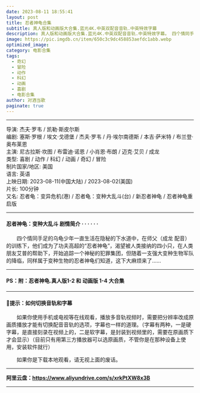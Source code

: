 ```yaml
---
date: 2023-08-11 18:55:41
layout: post
title: 忍者神龟合集
subtitle: 真人版和动画版大合集.蓝光4K.中英双配音音轨.中英特效字幕
description: 真人版和动画版大合集.蓝光4K.中英双配音音轨.中英特效字幕。 四个情同手足的乌龟少年一直生活在隐秘的下水道中，在师父（成龙 配音）的训练下，他们成为了功夫高超的“忍者神龟”，渴望被人类接纳的四小只，在人类朋友艾普的帮助下，开始追踪一个神秘的犯罪集团......
image: https://pic.imgdb.cn/item/650c3c9dc458853aefdc1abb.webp
optimized_image: 
category: 电影合集
tags:
  - 奇幻
  - 冒险
  - 动作
  - 科幻
  - 动画
  - 喜剧
  - 电影合集
author: 对酒当歌
paginate: true
---
```


---

导演: 杰夫·罗韦 / 凯勒·斯皮尔斯  
编剧: 塞斯·罗根 / 埃文·戈德堡 / 杰夫·罗韦 / 丹·埃尔南德斯 / 本吉·萨米特 / 布兰登·奥布莱恩  
主演: 尼古拉斯·坎图 / 布雷迪·诺恩 / 小肖恩·布朗 / 迈克·艾贝 / 成龙  
类型: 喜剧 / 动作 / 科幻 / 动画 / 奇幻 / 冒险  
制片国家/地区: 美国  
语言: 英语  
上映日期: 2023-08-11(中国大陆) / 2023-08-02(美国)  
片长: 100分钟  
又名: 忍者龟：变异危机(港) / 忍者龟：变种大乱斗(台) / 新忍者神龟 / 忍者神龟重启版  

---

#### 忍者神龟：变种大乱斗 剧情简介 · · · · · ·

　　四个情同手足的乌龟少年一直生活在隐秘的下水道中，在师父（成龙 配音）的训练下，他们成为了功夫高超的“忍者神龟”，渴望被人类接纳的四小只，在人类朋友艾普的帮助下，开始追踪一个神秘的犯罪集团，但随着一支强大变种生物军队的降临，同样属于变种生物的忍者神龟们知道，这下大麻烦来了……

---

#### PS：附：忍者神龟.真人版1-2 和 动画版 1-4 大合集

---

#### 🔔提示：如何切换音轨和字幕

　　如果你使用手机或电视等在线观看，播放多音轨视频时，需要把分辨率改成原画质播放才能有切换配音音轨的选项，字幕也一样的道理。（字幕有两种，一是硬字幕，是直接刻录在视频上的，二是软字幕，是封装到视频里的，需要在原画质下才会显示）（目前只有用第三方播放器可以选原画质，不管你是在那种设备上使用，安装软件就行）

　　如果你是下载本地观看，请无视上面的废话。

---

**阿里云盘：<https://www.aliyundrive.com/s/xrkPtXW8x3B>**

---
